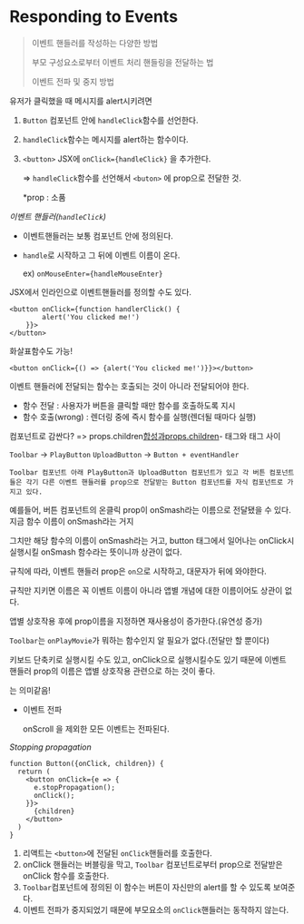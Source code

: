 # Responding to Events

> 이벤트 핸들러를 작성하는 다양한 방법
>
> 부모 구성요소로부터 이벤트 처리 핸들링을 전달하는 법
>
> 이벤트 전파 및 중지 방법

유저가 클릭했을 때 메시지를 alert시키려면

1. `Button` 컴포넌트 안에 `handleClick`함수를 선언한다.

2. `handleClick`함수는 메시지를 alert하는 함수이다.

3. `<button>` JSX에 `onClick={handleClick}` 을 추가한다.

   => `handleClick`함수를 선언해서 `<buton>` 에 prop으로 전달한 것.

   *prop : 소품

*이벤트 핸들러(`handleClick`)* 

- 이벤트핸들러는 보통 컴포넌트 안에 정의된다.

- `handle`로 시작하고 그 뒤에 이벤트 이름이 온다.

  ex) `onMouseEnter={handleMouseEnter}`

JSX에서 인라인으로 이벤트핸들러를 정의할 수도 있다.

```react
<button onClick={function handlerClick() {
        alert('You clicked me!')
    }}>
</button>
```

화살표함수도 가능!

```react
<button onClick={() => {alert('You clicked me!')}}></button>
```



이벤트 핸들러에 전달되는 함수는 호출되는 것이 아니라 전달되어야 한다.

- 함수 전달 : 사용자가 버튼을 클릭할 때만 함수를 호출하도록 지시
- 함수 호출(wrong) : 렌더링 중에 즉시 함수를 실행(렌더될 때마다 실행)



컴포넌트로 감싼다? => props.children[합성과props.children](https://developer-talk.tistory.com/226)- 태그와 태그 사이

`Toolbar` -> `PlayButton` `UploadButton` -> `Button + eventHandler`

```
Toolbar 컴포넌트 아래 PlayButton과 UploadButton 컴포넌트가 있고 각 버튼 컴포넌트들은 각기 다른 이벤트 핸들러를 prop으로 전달받는 Button 컴포넌트를 자식 컴포넌트로 가지고 있다.
```



예를들어, 버튼 컴포넌트의 온클릭 prop이 onSmash라는 이름으로 전달됐을 수 있다. 지금 함수 이름이 onSmash라는 거지

그치만 해당 함수의 이름이 onSmash라는 거고, button 태그에서 일어나는 onClick시 실행시킬 onSmash 함수라는 뜻이니까 상관이 없다.

규칙에 따라, 이벤트 핸들러 prop은 `on`으로 시작하고, 대문자가 뒤에 와야한다. 

규칙만 지키면 이름은 꼭 이벤트 이름이 아니라 앱별 개념에 대한 이름이어도 상관이 없다.

앱별 상호작용 후에 prop이름을 지정하면 재사용성이 증가한다.(유연성 증가)

`Toolbar`는 `onPlayMovie`가 뭐하는 함수인지 알 필요가 없다.(전달만 할 뿐이다)

키보드 단축키로 실행시킬 수도 있고, onClick으로 실행시킬수도 있기 때문에 이벤트 핸들러 prop의 이름은 앱별 상호작용 관련으로 하는 것이 좋다.

는 의미같음!

- 이벤트 전파

  onScroll 을 제외한 모든 이벤트는 전파된다.



*Stopping propagation*

```react
function Button({onClick, children}) {
  return (
    <button onClick={e => {
      e.stopPropagation();
      onClick();
    }}>
      {children}
    </button>
  )
}
```

1. 리액트는 `<button>`에 전달된 `onClick`핸들러를 호출한다.
2. onClick 핸들러는 버블링을 막고, `Toolbar` 컴포넌트로부터 prop으로 전달받은 onClick 함수를 호출한다.
3. `Toolbar`컴포넌트에 정의된 이 함수는 버튼이 자신만의 alert를 할 수 있도록 보여준다.
4. 이벤트 전파가 중지되었기 때문에 부모요소의 `onClick`핸들러는 동작하지 않는다.

